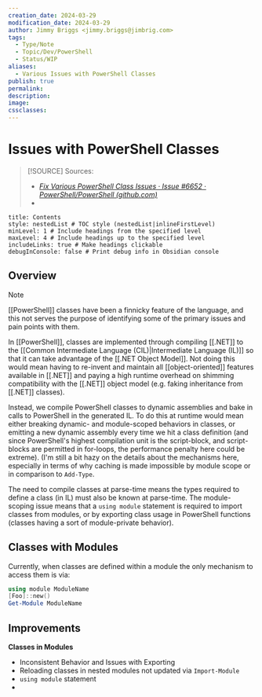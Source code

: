 ```yaml
---
creation_date: 2024-03-29
modification_date: 2024-03-29
author: Jimmy Briggs <jimmy.briggs@jimbrig.com>
tags:
  - Type/Note
  - Topic/Dev/PowerShell
  - Status/WIP
aliases:
  - Various Issues with PowerShell Classes
publish: true
permalink:
description:
image:
cssclasses:
---
```


# Issues with PowerShell Classes

> [!SOURCE] Sources:
> - *[Fix Various PowerShell Class Issues · Issue #6652 · PowerShell/PowerShell (github.com)](https://github.com/PowerShell/PowerShell/issues/6652)*
> - 

```table-of-contents
title: Contents 
style: nestedList # TOC style (nestedList|inlineFirstLevel)
minLevel: 1 # Include headings from the specified level
maxLevel: 4 # Include headings up to the specified level
includeLinks: true # Make headings clickable
debugInConsole: false # Print debug info in Obsidian console
```

## Overview

> [!NOTE]
> [[PowerShell]] classes have been a finnicky feature of the language, and this not serves the purpose of identifying some of the primary issues and pain points with them.

In [[PowerShell]], classes are implemented through compiling [[.NET]] to the [[Common Intermediate Language (CIL)|Intermediate Language (IL)]] so that it can take advantage of the [[.NET Object Model]]. Not doing this would mean having to re-invent and maintain all [[object-oriented]] features available in [[.NET]] and paying a high runtime overhead on shimming compatibility with the [[.NET]] object model (e.g. faking inheritance from [[.NET]] classes).

Instead, we compile PowerShell classes to dynamic assemblies and bake in calls to PowerShell in the generated IL. To do this at runtime would mean either breaking dynamic- and module-scoped behaviors in classes, or emitting a new dynamic assembly every time we hit a class definition (and since PowerShell's highest compilation unit is the script-block, and script-blocks are permitted in for-loops, the performance penalty here could be extreme). (I'm still a bit hazy on the details about the mechanisms here, especially in terms of why caching is made impossible by module scope or in comparison to `Add-Type`.

The need to compile classes at parse-time means the types required to define a class (in IL) must also be known at parse-time. The module-scoping issue means that a `using module` statement is required to import classes from modules, or by exporting class usage in PowerShell functions (classes having a sort of module-private behavior).

## Classes with Modules

Currently, when classes are defined within a module the only mechanism to access them is via:

```powershell
using module ModuleName
[Foo]::new()
Get-Module ModuleName
```



## Improvements

**Classes in Modules**

- Inconsistent Behavior and Issues with Exporting
- Reloading classes in nested modules not updated via `Import-Module`
- `using module` statement
- 